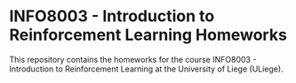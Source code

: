 # INFO8003 - Introduction to Reinforcement Learning Homeworks
This repository contains the homeworks for the course INFO8003 - Introduction to Reinforcement Learning at the University of Liege (ULiege).
